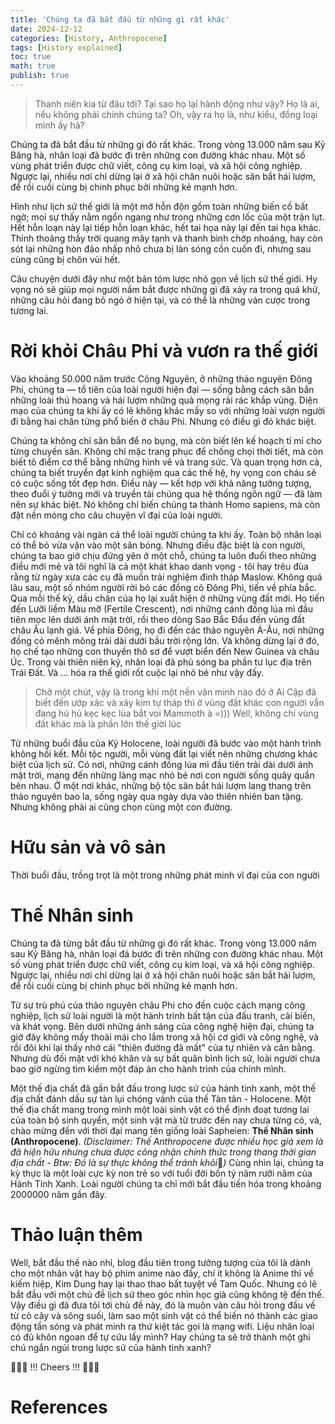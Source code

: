 ```yaml
---
title: 'Chúng ta đã bắt đầu từ những gì rất khác'
date: 2024-12-12
categories: [History, Anthropocene]
tags: [History explained]
toc: true
math: true
publish: true
---
```

> Thanh niên kia từ đâu tới?
> Tại sao họ lại hành động như vậy?
> Họ là ai, nếu không phải chính chúng ta?
> Oh, vậy ra họ là, như kiểu, đồng loại mình ấy hả?
> 
Chúng ta đã bắt đầu từ những gì đó rất khác. Trong vòng 13.000 năm sau Kỷ Băng hà, nhân loại đã bước đi trên những con đường khác nhau. Một số vùng phát triển được chữ viết, công cụ kim loại, và xã hội công nghiệp. Ngược lại, nhiều nơi chỉ dừng lại ở xã hội chăn nuôi hoặc săn bắt hái lượm, để rồi cuối cùng bị chinh phục bởi những kẻ mạnh hơn.

Hình như lịch sử thế giới là một mớ hỗn độn gồm toàn những biến cố bất ngờ; mọi sự thấy nằm ngổn ngang như trong những cơn lốc của một trận lụt. Hết hỗn loạn này lại tiếp hỗn loạn khác, hết tai họa này lại đến tai họa khác. Thỉnh thoảng thấy trời quang mây tạnh và thanh bình chớp nhoáng, hay còn sót lại những hòn đảo nhấp nhô chưa bị làn sóng cồn cuốn đi, nhưng sau cùng cũng bị chôn vùi hết.

Câu chuyện dưới đây như một bản tóm lược nhỏ gọn về lịch sử thế giới. Hy vọng nó sẽ giúp mọi người nắm bắt được những gì đã xảy ra trong quá khứ, những câu hỏi đang bỏ ngỏ ở hiện tại, và có thể là những ván cược trong tương lai.

# Rời khỏi Châu Phi và vươn ra thế giới
Vào khoảng 50.000 năm trước Công Nguyên, ở những thảo nguyên Đông Phi, chúng ta — tổ tiên của loài người hiện đại — sống bằng cách săn bắn những loài thú hoang và hái lượm những quả mọng rải rác khắp vùng. Diện mạo của chúng ta khi ấy có lẽ không khác mấy so với những loài vượn người đi bằng hai chân từng phổ biến ở châu Phi. Nhưng có điều gì đó khác biệt.

Chúng ta không chỉ săn bắn để no bụng, mà còn biết lên kế hoạch tỉ mỉ cho từng chuyến săn. Không chỉ mặc trang phục để chống chọi thời tiết, mà còn biết tô điểm cơ thể bằng những hình vẽ và trang sức. Và quan trọng hơn cả, chúng ta biết truyền đạt kinh nghiệm qua các thế hệ, hy vọng con cháu sẽ có cuộc sống tốt đẹp hơn. Điều này — kết hợp với khả năng tưởng tượng, theo đuổi ý tưởng mới và truyền tải chúng qua hệ thống ngôn ngữ — đã làm nên sự khác biệt. Nó không chỉ biến chúng ta thành Homo sapiens, mà còn đặt nền móng cho câu chuyện vĩ đại của loài người.

Chỉ có khoảng vài ngàn cá thể loài người chúng ta khi ấy. Toàn bộ nhân loại có thể bỏ vừa vặn vào một sân bóng. Nhưng điều đặc biệt là con người, chúng ta bao giờ chịu đứng yên ở một chỗ, chúng ta luôn đuổi theo những điều mới mẻ và tôi nghĩ là cả một khát khao danh vọng - tôi hay trêu đùa rằng từ ngày xưa các cụ đã muốn trải nghiệm đinh tháp Maslow. Không quá lâu sau, một số nhóm người rời bỏ các đồng cỏ Đông Phi, tiến về phía bắc. Qua mỗi thế kỷ, dấu chân của họ lại xuất hiện ở những vùng đất mới. Họ tiến đến Lưỡi liềm Màu mỡ (Fertile Crescent), nơi những cánh đồng lúa mì đầu tiên mọc lên dưới ánh mặt trời, rồi theo dòng Sao Bắc Đẩu đến vùng đất châu Âu lạnh giá. Về phía Đông, họ đi đến các thảo nguyên Á-Âu, nơi những đồng cỏ mênh mông trải dài dưới bầu trời rộng lớn. Và không dừng lại ở đó, họ chế tạo những con thuyền thô sơ để vượt biển đến New Guinea và châu Úc. Trong vài thiên niên kỷ, nhân loại đã phủ sóng ba phần tư lục địa trên Trái Đất. Và ... hóa ra thế giới rốt cuộc lại nhỏ bé như vậy đấy.

> Chờ một chút, vậy là trong khi một nền văn minh nào đó ở Ai Cập đã biết đến ướp xác và xây kim tự tháp thì ở vùng đất khác con người vẫn đang hú hú kẹc kẹc lùa bắt voi Mammoth à =)))
> Well, không chỉ vùng đất khác mà là phần lớn thế giời lúc

Từ những buổi đầu của Kỷ Holocene, loài người đã bước vào một hành trình không hồi kết. Mỗi tộc người, mỗi vùng đất lại viết nên những chương khác biệt của lịch sử. Có nơi, những cánh đồng lúa mì đầu tiên trải dài dưới ánh mặt trời, mang đến những làng mạc nhỏ bé nơi con người sống quây quần bên nhau. Ở một nơi khác, những bộ tộc săn bắt hái lượm lang thang trên thảo nguyên bao la, sống ngày qua ngày dựa vào thiên nhiên ban tặng. Nhưng không phải ai cũng chọn cùng một con đường.

#  Hữu sản và vô sản
Thời buổi đầu, trồng trọt là một trong những phát minh vĩ đại của con người

#  

# Thế Nhân sinh
Chúng ta đã từng bắt đầu từ những gì đó rất khác. Trong vòng 13.000 năm sau Kỷ Băng hà, nhân loại đã bước đi trên những con đường khác nhau. Một số vùng phát triển được chữ viết, công cụ kim loại, và xã hội công nghiệp. Ngược lại, nhiều nơi chỉ dừng lại ở xã hội chăn nuôi hoặc săn bắt hái lượm, để rồi cuối cùng bị chinh phục bởi những kẻ mạnh hơn.

Từ sự trù phú của thảo nguyên châu Phi cho đến cuộc cách mạng công nghiệp, lịch sử loài người là một hành trình bất tận của đấu tranh, cải biến, và khát vọng. Bên dưới những ánh sáng của công nghệ hiện đại, chúng ta giờ đây không mấy thoải mái cho lắm trong xã hội cơ giới và công nghệ, và rồi đôi khi lại thấy nhớ cái "thiên đường đã mất" của tự nhiên và cân bằng. Nhưng dù đối mặt với khó khăn và sự bất quân bình lịch sử, loài người chưa bao giờ ngừng tìm kiếm một đáp án cho hành trình của chính mình. 

Một thế địa chất đã gần bắt đầu trong lược sử của hành tinh xanh, một thế địa chất đánh dấu sự tàn lụi chóng vánh của thế Tàn tân - Holocene. Một thế địa chất mang trong mình một loài sinh vật có thể định đoạt tương lai của toàn bộ sinh quyển, một sinh vật mà từ trước đến nay chưa từng có, và, chào mừng đến với thời đại mang tên giống loài Sapheien: **Thế Nhân sinh (Anthropocene)**.
 *(Disclaimer: Thế Anthropocene được nhiều học giả xem là đã hiện hữu nhưng chưa được công nhận chính thức trong thang thời gian địa chất - Btw: Đó là sự thực không thể tránh khỏi*🍵*)*
Cùng nhìn lại, chúng ta kỳ thực là một loài cực kỳ non trẻ so với tuổi đời bốn tỷ năm rưỡi năm của Hành Tinh Xanh. Loài người chúng ta chỉ mới bắt đầu tiến hóa trong khoảng 2000000 năm gần đây.  


# Thảo luận thêm
Well, bắt đầu thế nào nhỉ, blog đầu tiên trong tưởng tượng của tôi là dành cho một nhân vật hay bộ phim anime nào đấy, chí ít không là Anime thì về kiếm hiệp, Kim Dung hay lại thao thao bất tuyệt về Tam Quốc. Nhưng có lẽ bắt đầu với một chủ đề lịch sử theo góc nhìn học giả cũng không tệ đến thế. Vậy điều gì đã đưa tôi tới chủ đề này, đó là muôn vàn câu hỏi trong đầu về từ cỏ cây và sông suối, làm sao một sinh vật có thể biến nó thành các giao động tần sóng và phát minh ra thứ kiệt tác gọi là mạng wifi. Liệu nhân loại có đủ khôn ngoan để tự cứu lấy mình? Hay chúng ta sẽ trở thành một ghi chú ngắn ngủi trong lược sử của hành tinh xanh?

🍻🍻🍻 !!! Cheers !!! 🍻🍻🍻

# References




